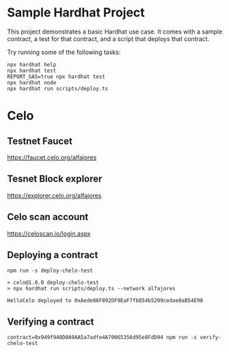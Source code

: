 # Sample Hardhat Project

This project demonstrates a basic Hardhat use case. It comes with a sample contract, a test for that contract, and a script that deploys that contract.

Try running some of the following tasks:

```shell
npx hardhat help
npx hardhat test
REPORT_GAS=true npx hardhat test
npx hardhat node
npx hardhat run scripts/deploy.ts
```

# Celo


## Testnet Faucet
https://faucet.celo.org/alfajores

## Tesnet Block explorer
https://explorer.celo.org/alfajores

## Celo scan account
https://celoscan.io/login.aspx

## Deploying a contract

```shell
npm run -s deploy-chelo-test

> celo@1.0.0 deploy-chelo-test
> npx hardhat run scripts/deploy.ts --network alfajores

HelloCelo deployed to 0xAede86F892DF9EaF7fb854b5209cedae0aB54E90
```

## Verifying a contract
```shell
contract=0x949f940D0A9AA5a7adfe4A70065356d95e8FdD94 npm run -s verify-chelo-test
```
